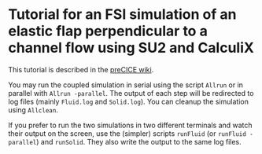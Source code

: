 # Tutorial for an FSI simulation of an elastic flap perpendicular to a channel flow using SU2 and CalculiX

This tutorial is described in the [preCICE wiki](https://github.com/precice/precice/wiki/FSI-tutorial).

You may run the coupled simulation in serial using the script `Allrun` or in parallel with `Allrun -parallel`. The output of each step will be redirected to log files (mainly `Fluid.log` and `Solid.log`). You can cleanup the simulation using `Allclean`.

If you prefer to run the two simulations in two different terminals and watch their output on the screen, use the (simpler) scripts `runFluid` (or `runFluid -parallel`) and `runSolid`. They also write the output to the same log files.
